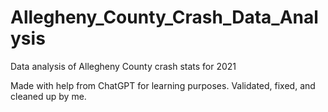 # Allegheny_County_Crash_Data_Analysis
Data analysis of Allegheny County crash stats for 2021

Made with help from ChatGPT for learning purposes. Validated, fixed, and cleaned up by me.
